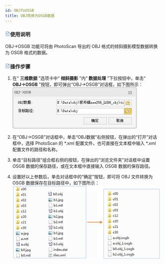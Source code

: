 ```yaml
---
id: OBJToOSGB
title: OBJ转换为OSGB数据  
---  
```

### ![](../../../img/read.gif)使用说明

OBJ→OSGB 功能可将由 PhotoScan 导出的 OBJ 格式的倾斜摄影模型数据转换为 OSGB 格式的数据。

### ![](../../../img/read.gif)操作步骤

  1. 在“ **三维数据** ”选项卡中“ **倾斜摄影** ”内“ **数据处理** ”下拉按钮中，单击“ **OBJ→OSGB** ”按钮，即可弹出“OBJ→OSGB”对话框，如下图所示：   
![](../img/OBJToOSGB.png)  
 
  2. 在“OBJ→OSGB”对话框中，单击“OBJ数据”右侧按钮，在弹出的“打开”对话框中，选择 PhotoScan 的 *.xml 配置文件，也可直接在文本框中输入 *.xml 配置文件的路径和名称。
  3. 单击“目标路径”组合框右侧的按钮，在弹出的“浏览文件夹”对话框中设置 OSGB 数据的保存路径，或在文本框中直接输入 OSGB 数据的保存路径。
  4. 设置好以上参数后，单击对话框中的“确定”按钮，即可将 OBJ 文件转换为 OSGB 数据保存在目标路径中，如下图所示：        
![](../img/OBJToOSGBResult.png)  





